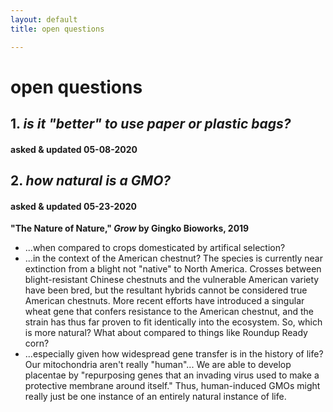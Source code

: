 ```yaml
---
layout: default
title: open questions

---
```


# open questions

## 1. _is it "better" to use paper or plastic bags?_
#### asked & updated 05-08-2020

## 2. _how natural is a GMO?_
#### asked & updated 05-23-2020
**"The Nature of Nature," _Grow_ by Gingko Bioworks, 2019**
* ...when compared to crops domesticated by artifical selection?
* ...in the context of the American chestnut? The species is currently near extinction from a blight not "native" to North America. Crosses between blight-resistant Chinese chestnuts and the vulnerable American variety have been bred, but the resultant hybrids cannot be considered true American chestnuts. More recent efforts have introduced a singular wheat gene that confers resistance to the American chestnut, and the strain has thus far proven to fit identically into the ecosystem.  So, which is more natural? What about compared to things like Roundup Ready corn?
* ...especially given how widespread gene transfer is in the history of life? Our mitochondria aren't really "human"... We are able to develop placentae by "repurposing genes that an invading virus used to make a protective membrane around itself." Thus, human-induced GMOs might really just be one instance of an entirely natural instance of life.

